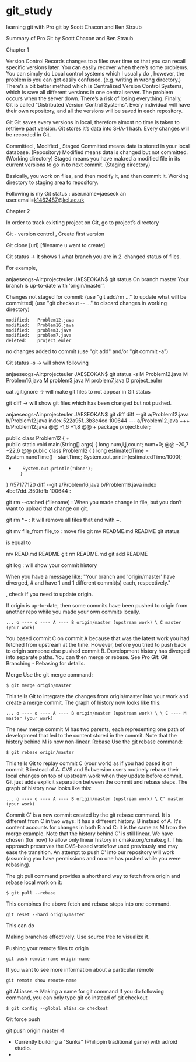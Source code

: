 # git_study
learning git with Pro git by Scott Chacon and Ben Straub 

Summary of Pro Git by Scott Chacon and Ben Straub 


Chapter 1 

Version Control 
Records changes to a files over time so that you can recall specific versions later. 
You can easily recover when there’s some problems. 
You can simply do Local control systems which I usually do , however, the problem is you can get easily confused. (e.g. writing in wrong directory.)
There’s a bit better method which is Centralized Version Control Systems, which is save all different versions in one central server. The problem occurs when the server down. There’s a risk of losing everything. 
Finally, Git is called “Distributed Version Control Systems”. Every individual will have their own repository, and all the versions will be saved in each repository. 

Git
Git saves every versions in local, therefore almost no time is taken to retrieve past version. 
Git stores it’s data into SHA-1 hash. Every changes will be recorded in Git. 


Committed , Modified , Staged 
Committed means data is stored in your local database. (Repository) 
Modified means data is changed but not committed. (Working directory)
Staged means you have makred a modified file in its current versions to go in to next commit.  (Staging directory) 

Basically, you work on files, and then modify it, and then commit it. 
Working directory to staging area to repository. 



Following is my Git status : user.name=jaeseok an
user.email=k1462487@kcl.ac.uk


Chapter 2 

In order to track existing project on Git, go to project’s directory 

Git - version control , Create first version

Git clone [url] [filename u want to create]

Git status -> It shows 1.what branch you are in 2. changed status of files. 

For example, 

anjaeseogs-Air:projecteuler JAESEOKAN$ git status
On branch master
Your branch is up-to-date with 'origin/master'.

Changes not staged for commit:
  (use "git add/rm <file>..." to update what will be committed)
  (use "git checkout -- <file>..." to discard changes in working directory)

	modified:   Problem12.java
	modified:   Problem16.java
	modified:   problem3.java
	modified:   problem7.java
	deleted:    project_euler

no changes added to commit (use "git add" and/or "git commit -a")

Git status -s -> will show following 

anjaeseogs-Air:projecteuler JAESEOKAN$ git status -s
 M Problem12.java
 M Problem16.java
 M problem3.java
 M problem7.java
 D project_euler


 
cat .gitignore  -> will make git files to not appear in Git status 

git diff -> will show git files which has been changed but not pushed. 

anjaeseogs-Air:projecteuler JAESEOKAN$ git diff
diff --git a/Problem12.java b/Problem12.java
index 522a95f..3b8c4cd 100644
--- a/Problem12.java
+++ b/Problem12.java
@@ -1,6 +1,8 @@
+
 package projectEuler;
 
 public class Problem12 {
+       
        public static void main(String[] args) {
                long num,i,j,count;
                num=0;
@@ -20,7 +22,6 @@ public class Problem12 {
        } 
                long estimatedTime = System.nanoTime() - startTime;
         System.out.println(estimatedTime/1000);
-        System.out.println("done");
        }       
 }
 //57177120
diff --git a/Problem16.java b/Problem16.java
index 4bcf7dd..350fdfb 100644
:

git rm --cached (filename) : When you made change in file, but you don’t want to upload that change on git. 

git rm \*~ : It will remove all files that end with ~. 

git mv file_from file_to : move file 
git mv README.md README
git status 

is equal to 

mv READ.md README
git rm README.md
git add README

git log : will show your commit history 


When you have a message like:
"Your branch and 'origin/master' have diverged, # and have 1 and 1 different commit(s) each, respectively."

, check if you need to update origin.

If origin is up-to-date, then some commits have been pushed to origin from another repo while you made your own commits locally.

    ... o ---- o ---- A ---- B origin/master (upstream work) \ C master (your work)
You based commit C on commit A because that was the latest work you had fetched from upstream at the time.
However, before you tried to push back to origin someone else pushed commit B.
Development history has diverged into separate paths. 
You can then merge or rebase. See Pro Git: Git Branching - Rebasing for details.

Merge
Use the git merge command:

    $ git merge origin/master
    
This tells Git to integrate the changes from origin/master into your work and create a merge commit.
The graph of history now looks like this: 

    ... o ---- o ---- A ---- B origin/master (upstream work) \ \ C ---- M master (your work)
    
The new merge commit M has two parents, each representing one path of development that led to the content stored in the commit.
Note that the history behind M is now non-linear.
Rebase
Use the git rebase command:

    $ git rebase origin/master
    
This tells Git to replay commit C (your work) as if you had based it on commit B instead of A.
CVS and Subversion users routinely rebase their local changes on top of upstream work when they update before commit.
Git just adds explicit separation between the commit and rebase steps.
The graph of history now looks like this:

    ... o ---- o ---- A ---- B origin/master (upstream work) \ C' master (your work)
    
Commit C' is a new commit created by the git rebase command.
It is different from C in two ways:
It has a different history: B instead of A.
It's content accounts for changes in both B and C: it is the same as M from the merge example. 
Note that the history behind C' is still linear.
We have chosen (for now) to allow only linear history in cmake.org/cmake.git.
This approach preserves the CVS-based workflow used previously and may ease the transition.
An attempt to push C' into our repository will work (assuming you have permissions and no one has pushed while you were rebasing).

The git pull command provides a shorthand way to fetch from origin and rebase local work on it:

    $ git pull --rebase
    
This combines the above fetch and rebase steps into one command.

    git reset --hard origin/master

This can do

Making branches effectively. Use source tree to visualize it. 




Pushing your remote files to origin 

    git push remote-name origin-name 


If you want to see more information about a particular remote 

    git remote show remote-name 


git ALiases -> Making a name for git command 
If you do following command, you can only type git co instead of git checkout

    $ git config --global alias.co checkout 
					
Git force push

git push origin master -f



- Currently building a "Sunka" (Philippin traditional game) with adroid studio. 
- 



